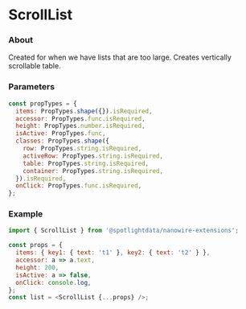 # ScrollList

### About

Created for when we have lists that are too large. Creates vertically scrollable table.

### Parameters

```javascript
const propTypes = {
  items: PropTypes.shape({}).isRequired,
  accessor: PropTypes.func.isRequired,
  height: PropTypes.number.isRequired,
  isActive: PropTypes.func,
  classes: PropTypes.shape({
    row: PropTypes.string.isRequired,
    activeRow: PropTypes.string.isRequired,
    table: PropTypes.string.isRequired,
    container: PropTypes.string.isRequired,
  }).isRequired,
  onClick: PropTypes.func.isRequired,
};
```

### Example

```javascript
import { ScrollList } from '@spotlightdata/nanowire-extensions';

const props = {
  items: { key1: { text: 't1' }, key2: { text: 't2' } },
  accessor: a => a.text,
  height: 200,
  isActive: a => false,
  onClick: console.log,
};
const list = <ScrollList {...props} />;
```
